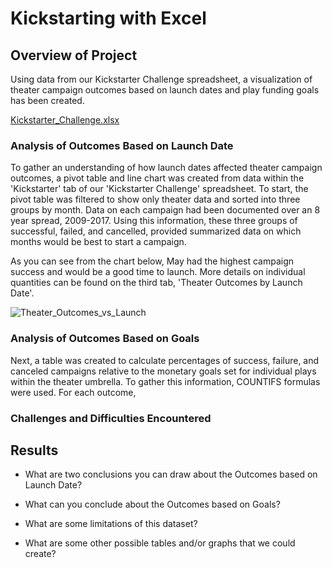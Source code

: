 # Kickstarting with Excel

## Overview of Project

Using data from our Kickstarter Challenge spreadsheet, a visualization of theater campaign outcomes based on launch dates and play funding goals has been created. 

[Kickstarter_Challenge.xlsx](https://github.com/brefrank/kickstarter-analysis/files/7157197/Kickstarter_Challenge.xlsx)

### Analysis of Outcomes Based on Launch Date

To gather an understanding of how launch dates affected theater campaign outcomes, a pivot table and line chart was created from data within the 'Kickstarter' tab of our 'Kickstarter Challenge' spreadsheet. To start, the pivot table was filtered to show only theater data and sorted into three groups by month. Data on each campaign had been documented over an 8 year spread, 2009-2017. Using this information, these three groups of successful, failed, and cancelled, provided summarized data on which months would be best to start a campaign. 

As you can see from the chart below, May had the highest campaign success and would be a good time to launch. More details on individual quantities can be found on the third tab, 'Theater Outcomes by Launch Date'.

![Theater_Outcomes_vs_Launch](https://user-images.githubusercontent.com/90646961/133155798-5654bb44-ceb8-4a9d-a8ae-6d3cefab3dc4.png)

### Analysis of Outcomes Based on Goals

Next, a table was created to calculate percentages of success, failure, and canceled campaigns relative to the monetary goals set for individual plays within the theater umbrella. To gather this information, COUNTIFS formulas were used. For each outcome, 

### Challenges and Difficulties Encountered

## Results

- What are two conclusions you can draw about the Outcomes based on Launch Date?

- What can you conclude about the Outcomes based on Goals?

- What are some limitations of this dataset?

- What are some other possible tables and/or graphs that we could create?
